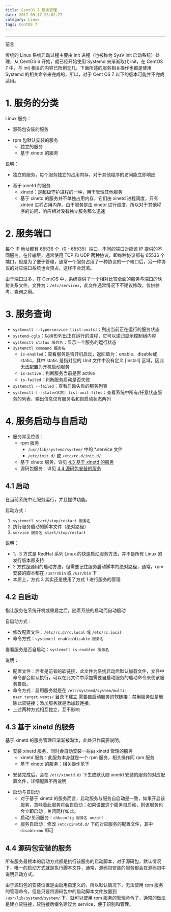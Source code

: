 ```yaml
---
title: CentOS_7_服务管理
date: 2017-09-17 23:02:27
category: Linux
tags: CentOS 7
---
```


<!-- toc -->

---

前言

传统的 Linux 系统启动过程主要由 init 进程（也被称为 SysV init 启动系统）处理，从 CentOS 6 开始，就已经开始使用 Systemd 来渐渐取代 init，在 CentOS 7 中，与 init 相关的内容已所剩无几，下面所述的服务相关操作也都是使用 Systemd 的相关命令来完成的，所以，对于 Cent OS 7 以下的版本可能并不完成适用。

# 1. 服务的分类

Linux 服务：

- 源码包安装的服务
+ rpm 包默认安装的服务
   - 独立的服务
   - 基于 xinetd 的服务

说明：

- 独立的服务，每个服务独立的占用内存，对于其他程序的访问能立即响应
+ 基于 xinetd 的服务
    - xinetd：是超级守护进程的一种，用于管理其他服务
    - 基于 xinetd 的服务并不单独占用内存，它们由 xinetd 进程调度，只有 xinted 进程占用内存。由于服务是由 xinetd 进行调度，所以对于其他程序的访问，响应相对没有独立服务那么迅速

# 2. 服务端口

每个 IP 地址都有 65536 个（0 - 65535）端口，不同的端口对应该 IP 提供的不同服务。在传输层，通常使用 TCP 和 UDP 两种协议，即每种协议都有 65536 个端口，但是为了便于管理，通常一个服务占用了一种协议的一个端口后，另一种协议的对应端口系统也会预占，这样不会混淆。

由于端口过多，在 CentOS 中，系统提供了一个相对比较全面的服务与端口的映射关系文件，文件为：`/etc/services`，此文件通常情况下不建议修改，仅供参考、查询之用。

# 3. 服务查询

- `systemctl --type=service [list-units]`：列出当前正在运行的服务状态
- `systemd-cgls`：以树形列出正在运行的进程，它可以递归显示控制组内容
- `systemctl status 服务名`：显示一个服务的运行状态
- `systemctl command 服务名`
    - `is-enabled`：查看服务是否开机启动，返回值为：enable、disable或static，其中 static 是指对应的 Unit 文件中没有定义 [Install] 区域，因此无法配置为开机启动服务
    - `is-active`：判断服务当前是否 active
    - `is-failed`：判断服务启动是否失败
- `systemctl --failed`：查看启动失败的服务列表
- `systemctl [--state=状态] list-unit-files`：查看系统中所有/任意状态服务的列表，输出信息仅有服务名和自启动状态两列

# 4. 服务启动与自启动

+ 服务常见位置：
    + rpm 服务
        - `/usr/lib/systemd/system/` 中的 \*.service 文件
        - `/etc/init.d/` 或 `/etc/rc.d/init.d/`
    - 基于 xinetd 服务，详见 [4.3 基于 xinetd 的服务](#xinetd)
    - 源码包服务：详见 [4.4 源码包安装的服务](#src)

## 4.1 启动

在当前系统中让服务运行，并且提供功能。

启动方式：

1. `systemctl start/stop/restart 服务名`
2. 执行服务启动的脚本文件（绝对路径）
3. `service 服务名 start/stop/restart`

说明：

- 1，3 方式是 RedHat 系列 Linux 的快速启动服务方法，并不是所有 Linux 的发行版本都支持
- 2 方式是通用的启动方法，但需要记住服务启动脚本的绝对路径，通常，rpm 安装的脚本都在 `/usr/sbin` 或 `/usr/bin` 下
- 本质上，方式 3 其实还是使用了方式 1 进行服务的管理

## 4.2 自启动

指让服务在系统开机或重启之后，随着系统的启动而自动启动

自启动方式：

- 修改配置文件：`/etc/rc.d/rc.local` 或 `/etc/rc.local`
- 命令方式：`systemctl enable/disable 服务名`

查看服务是否自启动：`systemctl is-enabled 服务名`

说明：

- 配置文件：后者是前者的软链接，此文件为系统启动后默认加载文件，文件中命令都会默认执行，可以在此文件中添加需要自启动服务的启动命令来使该服务自启。
- 命令方式：启用服务就是在 `/etc/systemd/system/multi-user.target.wants/` 目录下建立 需要自启动服务的软链接；禁用服务就是删除此软链接；添加服务就是添加软连接。
- 上述两种方式相互独立，互不影响

## <span id="xinetd">4.3 基于 xinetd 的服务</span>

基于 xinetd 的服务管理已渐渐被淘汰，此处只作简要说明。

+ 安装 xinetd 服务，同时会自动安装一些由 xinetd 管理的服务
    - xinetd 服务：此服务本身就是一个 rpm 服务，相关操作同 rpm 服务
    - 基于 xinetd 的服务：相关操作见下
- 安装完成后，会在 `/etc/xinetd.d/` 下生成默认随 xinetd 安装的服务的对应配置文件，详细配置不再说明
+ 启动与自启动
    - 对于基于 xinetd 的服务而言，启动服务与服务自启动是一致，如果开启该服务，意味着此服务将会自启动；如果设置这个服务自启动，则该服务也会立即启动；关闭同样如此。
    - 启动/关闭服务：`chkconfig 服务名 on/off`
    - 服务自启动：修改 `/etc/xinetd.d/` 下的对应服务的配置文件，其中 `disable=no` 即可

## <span id="src">4.4 源码包安装的服务</span>

所有服务最根本的启动方式都是执行该服务的启动脚本，对于源码包，默认情况下，唯一的启动方式就是执行脚本文件，通常，源码包安装的服务都会在源码包中说明启动方式。

由于源码包的安装位置是由启用自定义的，所以默认情况下，无法使用 rpm 服务的管理命令，但是只要将源码包中的启动脚本文件放置到 `/usr/lib/systemd/system/` 下，就可以使用 rpm 服务的管理命令了，通常的做法是建立软链接，软链接后缀名建议为 service，便于识别和管理。
